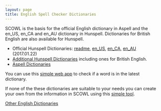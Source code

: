 ```yaml
---
layout: page
title: English Spell Checker Dictionaries
---
```


SCOWL is the basis for the official English dictionary in Aspell and
the en_US, en_CA and en_AU dictionary in Hunspell.  Dictionaries for
British English are also available for Hunspell.

* Official Hunspell Dictionaries: 
  [readme](/hunspell-readme),
  <a href="http://downloads.sourceforge.net/wordlist/hunspell-en_US-2017.01.22.zip">en_US</a>,
  <a href="http://downloads.sourceforge.net/wordlist/hunspell-en_CA-2017.01.22.zip">en_CA</a>,
  <a href="http://downloads.sourceforge.net/wordlist/hunspell-en_AU-2017.01.22.zip">en_AU</a>
  (2017.01.22)
* [Additional Hunspell Dictionaries](https://sourceforge.net/projects/wordlist/files/speller/2017.01.22)
  including ones for British English. 
* <a href="http://ftp.gnu.org/gnu/aspell/dict/en/">Aspell Dictionaries</a>

You can use this [simple web app](http://app.aspell.net/lookup) to
check if a word is in the latest dictionary.

If none of the these dictionaries are suitable to your needs you can
create your own from the information in SCOWL using this [simple
tool](http://app.aspell.net/create).

[Other English Dictionaries](/other-dicts)
